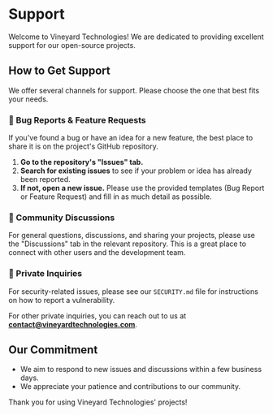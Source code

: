 # Support

Welcome to Vineyard Technologies! We are dedicated to providing excellent support for our open-source projects.

## How to Get Support

We offer several channels for support. Please choose the one that best fits your needs.

### 🐛 Bug Reports & Feature Requests

If you've found a bug or have an idea for a new feature, the best place to share it is on the project's GitHub repository.

1.  **Go to the repository's "Issues" tab.**
2.  **Search for existing issues** to see if your problem or idea has already been reported.
3.  **If not, open a new issue.** Please use the provided templates (Bug Report or Feature Request) and fill in as much detail as possible.

### 💬 Community Discussions

For general questions, discussions, and sharing your projects, please use the "Discussions" tab in the relevant repository. This is a great place to connect with other users and the development team.

### 📧 Private Inquiries

For security-related issues, please see our `SECURITY.md` file for instructions on how to report a vulnerability.

For other private inquiries, you can reach out to us at **contact@vineyardtechnologies.com**.

## Our Commitment

- We aim to respond to new issues and discussions within a few business days.
- We appreciate your patience and contributions to our community.

Thank you for using Vineyard Technologies' projects!
